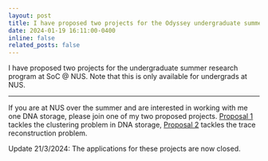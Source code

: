 ```yaml
---
layout: post
title: I have proposed two projects for the Odyssey undergraduate summer research program at School of Computing, NUS.
date: 2024-01-19 16:11:00-0400
inline: false
related_posts: false
---
```


I have proposed two projects for the undergraduate summer research program at SoC @ NUS. Note that this is only available for undergrads at NUS.

---

If you are at NUS over the summer and are interested in working with me one DNA storage, please join one of my two proposed projects.
[Proposal 1](/assets/pdf/Puru_ClusteringDNAStrandsForDNA-basedDataStorage.pdf) tackles the clustering problem in DNA storage, [Proposal 2](/assets/pdf/Puru_ReconstructingDNAStrandsForDNA-basedDataStorage.pdf) tackles the trace reconstruction problem.

Update 21/3/2024: The applications for these projects are now closed.
